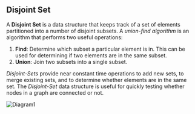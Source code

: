 ## Disjoint Set 
A **Disjoint Set** is a data structure that keeps track of a set of elements partitioned into a number of disjoint subsets. A _union-find algorithm_ is an algorithm that performs two useful operations: 
1. **Find**: Determine which subset a particular element is in. This can be used for determining if two elements are in the same subset. 
2. **Union**: Join two subsets into a single subset. 

_Disjoint-Sets_ provide near constant time operations to add new sets, to merge existing sets, and to determine whether elements are in the same set. The _Disjoint-Set_ data structure is useful for quickly testing whether nodes in a graph are connected or not. 

![Diagram1]()

